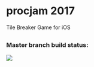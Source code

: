 # procjam 2017
Tile Breaker Game for iOS

## 

### Master branch build status: 


![](https://travis-ci.org/ginagr/procjam.svg?branch=master)
